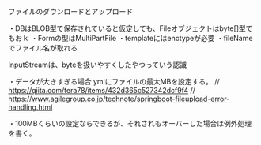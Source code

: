 
ファイルのダウンロードとアップロード


・DBはBLOB型で保存されていると仮定しても、Fileオブジェクトはbyte[]型でもおｋ
・Formの型はMultiPartFile
・templateにはenctypeが必要
・fileNameでファイル名が取れる

InputStreamは、byteを扱いやすくしたやつっていう認識


・データが大きすぎる場合
        ymlにファイルの最大MBを設定する。
		// https://qiita.com/tera78/items/432d365c527342dcf9f4
		// https://www.agilegroup.co.jp/technote/springboot-fileupload-error-handling.html
	
	
・100MBくらいの設定ならできるが、それされもオーバーした場合は例外処理を書く。